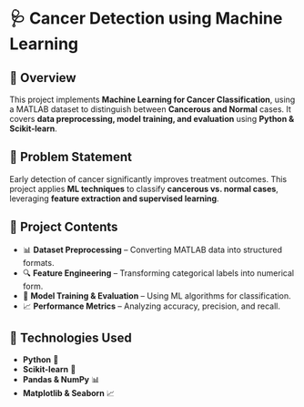 # 🩺 Cancer Detection using Machine Learning  

## 📌 Overview  
This project implements **Machine Learning for Cancer Classification**, using a MATLAB dataset to distinguish between **Cancerous and Normal** cases. It covers **data preprocessing, model training, and evaluation** using **Python & Scikit-learn**.  

## 🔹 Problem Statement  
Early detection of cancer significantly improves treatment outcomes. This project applies **ML techniques** to classify **cancerous vs. normal cases**, leveraging **feature extraction and supervised learning**.  

## 📂 Project Contents  
- 📊 **Dataset Preprocessing** – Converting MATLAB data into structured formats.  
- 🔍 **Feature Engineering** – Transforming categorical labels into numerical form.  
- 🤖 **Model Training & Evaluation** – Using ML algorithms for classification.  
- 📈 **Performance Metrics** – Analyzing accuracy, precision, and recall.  

## 🔧 Technologies Used  
- **Python** 🐍  
- **Scikit-learn** 🤖  
- **Pandas & NumPy** 📊  
- **Matplotlib & Seaborn** 📈  


